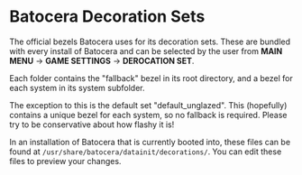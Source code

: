 # Batocera Decoration Sets

The official bezels Batocera uses for its decoration sets. These are bundled with every install of Batocera and can be selected by the user from **MAIN MENU** -> **GAME SETTINGS** -> **DEROCATION SET**.

Each folder contains the "fallback" bezel in its root directory, and a bezel for each system in its system subfolder.

The exception to this is the default set "default_unglazed". This (hopefully) contains a unique bezel for each system, so no fallback is required. Please try to be conservative about how flashy it is!

In an installation of Batocera that is currently booted into, these files can be found at `/usr/share/batocera/datainit/decorations/`. You can edit these files to preview your changes.
